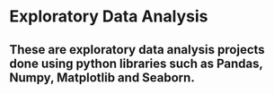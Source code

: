 # Exploratory Data Analysis

## These are exploratory data analysis projects done using python libraries such as Pandas, Numpy, Matplotlib and Seaborn.
